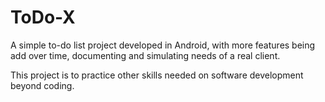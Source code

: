# ToDo-X

A simple to-do list project developed in Android, with more features being add over time, documenting and simulating needs of a real client.

This project is to practice other skills needed on software development beyond coding.
